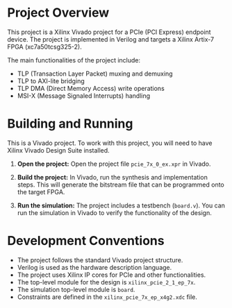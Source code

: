 # Project Overview

This project is a Xilinx Vivado project for a PCIe (PCI Express) endpoint device. The project is implemented in Verilog and targets a Xilinx Artix-7 FPGA (xc7a50tcsg325-2).

The main functionalities of the project include:
- TLP (Transaction Layer Packet) muxing and demuxing
- TLP to AXI-lite bridging
- TLP DMA (Direct Memory Access) write operations
- MSI-X (Message Signaled Interrupts) handling

# Building and Running

This is a Vivado project. To work with this project, you will need to have Xilinx Vivado Design Suite installed.

1.  **Open the project:**
    Open the project file `pcie_7x_0_ex.xpr` in Vivado.

2.  **Build the project:**
    In Vivado, run the synthesis and implementation steps. This will generate the bitstream file that can be programmed onto the target FPGA.

3.  **Run the simulation:**
    The project includes a testbench (`board.v`). You can run the simulation in Vivado to verify the functionality of the design.

# Development Conventions

- The project follows the standard Vivado project structure.
- Verilog is used as the hardware description language.
- The project uses Xilinx IP cores for PCIe and other functionalities.
- The top-level module for the design is `xilinx_pcie_2_1_ep_7x`.
- The simulation top-level module is `board`.
- Constraints are defined in the `xilinx_pcie_7x_ep_x4g2.xdc` file.
